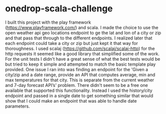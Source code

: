 # onedrop-scala-challenge

I built this project with the play framework (https://www.playframework.com/) and scala. I made the choice to use the open weather api geo locations endpoint to ge the lat and lon of a city or zip and that pass that through to the different endpoints. I realized later that each endpoint could take a city or zip but just kept it that way for thoroughness. I used scalaj (https://github.com/scalaj/scalaj-http) for the http requests it seemed like a good library that simplified some of the work. For the unit tests I didn't have a great sense of what the best tests would be but tried to keep it simple and attempted to match the basic template play provided. One issue I ran into was finding an endpoint for the 'Given a city/zip and a date range, provide an API that computes average, min and max temperatures for that city. This is separate from the current weather and 7-day forecast API’s' problem. There didn't seem to be a free one available that supported this functionality. Instead I used the history/city endpoint and passed in a single date to get something similar that would show that I could make an endpoint that was able to handle date parameters.
